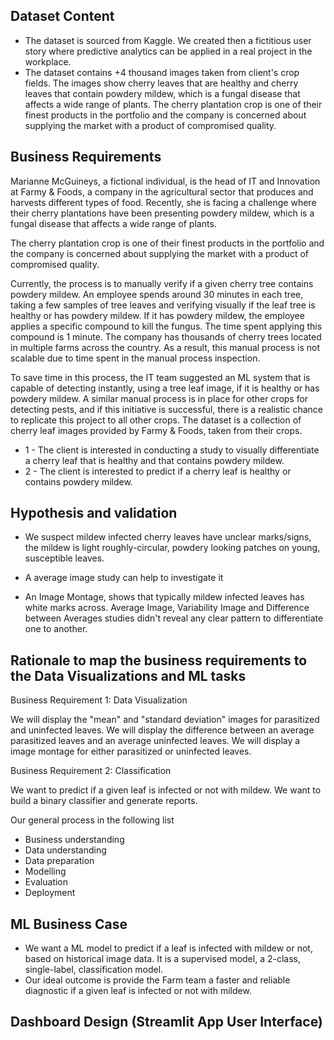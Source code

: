 ## Dataset Content

- The dataset is sourced from Kaggle. We created then a fictitious user story where predictive analytics can be applied in a real project in the workplace.
- The dataset contains +4 thousand images taken from client's crop fields. The images show cherry leaves that are healthy and cherry leaves that contain powdery mildew, which is a fungal disease that affects a wide range of plants. The cherry plantation crop is one of their finest products in the portfolio and the company is concerned about supplying the market with a product of compromised quality.

## Business Requirements

Marianne McGuineys, a fictional individual, is the head of IT and Innovation at Farmy & Foods, a company in the agricultural sector that produces and harvests different types of food. Recently, she is facing a challenge where their cherry plantations have been presenting powdery mildew, which is a fungal disease that affects a wide range of plants.

The cherry plantation crop is one of their finest products in the portfolio and the company is concerned about supplying the market with a product of compromised quality.

Currently, the process is to manually verify if a given cherry tree contains powdery mildew. An employee spends around 30 minutes in each tree, taking a few samples of tree leaves and verifying visually if the leaf tree is healthy or has powdery mildew. If it has powdery mildew, the employee applies a specific compound to kill the fungus. The time spent applying this compound is 1 minute. The company has thousands of cherry trees located in multiple farms across the country. As a result, this manual process is not scalable due to time spent in the manual process inspection.

To save time in this process, the IT team suggested an ML system that is capable of detecting instantly, using a tree leaf image, if it is healthy or has powdery mildew. A similar manual process is in place for other crops for detecting pests, and if this initiative is successful, there is a realistic chance to replicate this project to all other crops. The dataset is a collection of cherry leaf images provided by Farmy & Foods, taken from their crops.

- 1 - The client is interested in conducting a study to visually differentiate a cherry leaf that is healthy and that contains powdery mildew.
- 2 - The client is interested to predict if a cherry leaf is healthy or contains powdery mildew.

## Hypothesis and validation

- We suspect mildew infected cherry leaves have unclear marks/signs, the mildew is light roughly-circular, powdery looking patches on young, susceptible leaves.

- A average image study can help to investigate it

- An Image Montage, shows that typically mildew infected leaves has white marks across. Average Image, Variability Image and Difference between Averages studies didn't reveal any clear pattern to differentiate one to another.

## Rationale to map the business requirements to the Data Visualizations and ML tasks

Business Requirement 1: Data Visualization

We will display the "mean" and "standard deviation" images for parasitized and uninfected leaves. We will display the difference between an average parasitized leaves and an average uninfected leaves. We will display a image montage for either parasitized or uninfected leaves.

Business Requirement 2: Classification

We want to predict if a given leaf is infected or not with mildew. We want to build a binary classifier and generate reports.

Our general process in the following list

- Business understanding
- Data understanding
- Data preparation
- Modelling
- Evaluation
- Deployment

## ML Business Case

- We want a ML model to predict if a leaf is infected with mildew or not, based on historical image data. It is a supervised model, a 2-class, single-label, classification model.
- Our ideal outcome is provide the Farm team a faster and reliable diagnostic if a given leaf is infected or not with mildew.

## Dashboard Design (Streamlit App User Interface)




